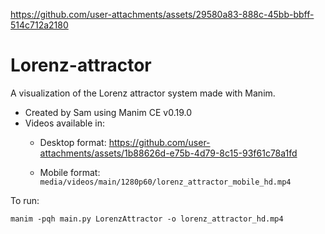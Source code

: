 
https://github.com/user-attachments/assets/29580a83-888c-45bb-bbff-514c712a2180
# Lorenz-attractor

A visualization of the Lorenz attractor system made with Manim.

- Created by Sam using Manim CE v0.19.0
- Videos available in:
  - Desktop format: https://github.com/user-attachments/assets/1b88626d-e75b-4d79-8c15-93f61c78a1fd

  - Mobile format: `media/videos/main/1280p60/lorenz_attractor_mobile_hd.mp4`

To run:
```
manim -pqh main.py LorenzAttractor -o lorenz_attractor_hd.mp4
```




